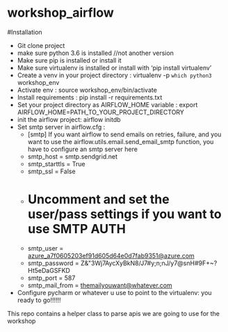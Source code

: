 # workshop_airflow

#Installation
- Git clone project
- make sure python 3.6 is installed //not another version
- Make sure pip is installed or install it
- Make sure virtualenv is installed or install  with ‘pip install virtualenv’
- Create a venv in your project directory :  virtualenv -p `which python3` workshop_env
- Activate env : source workshop_env/bin/activate
- Install requirements : pip install  -r requirements.txt
- Set your project directory as  AIRFLOW_HOME variable : export AIRFLOW_HOME=PATH_TO_YOUR_PROJECT_DIRECTORY
- init the airflow project: airflow initdb
- Set smtp server in airflow.cfg :
    - [smtp] If you want airflow to send emails on retries, failure, and you want to use the airflow.utils.email.send_email_smtp function, you have to configure an smtp server here
    - smtp_host = smtp.sendgrid.net
    - smtp_starttls = True
    - smtp_ssl = False
    - # Uncomment and set the user/pass settings if you want to use SMTP AUTH
    - smtp_user = azure_a7f0605203ef91d605d64e0d7fab9351@azure.com
    - smtp_password = Z&"3Wj7AycXyBkN8/J7#y;n;nJ/y7@snH#9F+~?Ht5eDaGSFKD
    - smtp_port = 587
    - smtp_mail_from = themailyouwant@whatever.com
- Configure pycharm or whatever u use  to point to the virtualenv: you ready to go!!!!!!

This repo contains a helper class to parse apis we are going to use for the workshop
